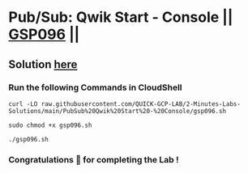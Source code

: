 # Pub/Sub: Qwik Start - Console || [GSP096](https://www.cloudskillsboost.google/focuses/3719?parent=catalog) ||

## Solution [here](https://youtu.be/84tXuAKLZLY)

### Run the following Commands in CloudShell

```
curl -LO raw.githubusercontent.com/QUICK-GCP-LAB/2-Minutes-Labs-Solutions/main/PubSub%20Qwik%20Start%20-%20Console/gsp096.sh

sudo chmod +x gsp096.sh

./gsp096.sh
```

### Congratulations 🎉 for completing the Lab !